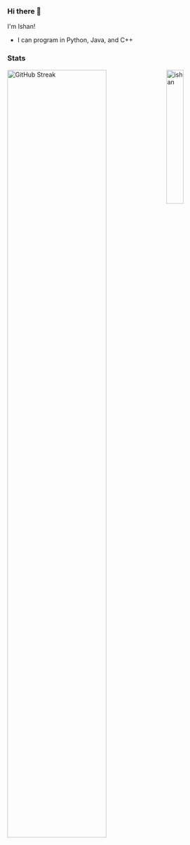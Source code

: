 ### Hi there 👋
I'm Ishan!

- I can program in Python, Java, and C++


<h3 align="left">Stats</h3>
<img width="67%" align="left" src="https://github-readme-streak-stats.herokuapp.com?user=Ishan1522" alt="GitHub Streak"/>
<img width="28%" align="right" src="https://github-readme-stats.vercel.app/api/top-langs/?username=ishan1522" alt="ishan"/>
